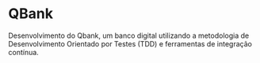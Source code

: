 # QBank
Desenvolvimento do Qbank, um banco digital utilizando a metodologia de Desenvolvimento Orientado por Testes (TDD) e  ferramentas de integração contínua. 
